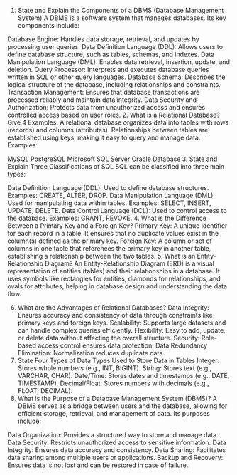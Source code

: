 1. State and Explain the Components of a DBMS (Database Management System)
A DBMS is a software system that manages databases. Its key components include:

Database Engine: Handles data storage, retrieval, and updates by processing user queries.
Data Definition Language (DDL): Allows users to define database structure, such as tables, schemas, and indexes.
Data Manipulation Language (DML): Enables data retrieval, insertion, update, and deletion.
Query Processor: Interprets and executes database queries written in SQL or other query languages.
Database Schema: Describes the logical structure of the database, including relationships and constraints.
Transaction Management: Ensures that database transactions are processed reliably and maintain data integrity.
Data Security and Authorization: Protects data from unauthorized access and ensures controlled access based on user roles.
2. What is a Relational Database? Give 4 Examples.
A relational database organizes data into tables with rows (records) and columns (attributes). Relationships between tables are established using keys, making it easy to query and manage data.
Examples:

MySQL
PostgreSQL
Microsoft SQL Server
Oracle Database
3. State and Explain Three Classifications of SQL
SQL can be classified into three main types:

Data Definition Language (DDL): Used to define database structures. Examples: CREATE, ALTER, DROP.
Data Manipulation Language (DML): Used for manipulating data within tables. Examples: SELECT, INSERT, UPDATE, DELETE.
Data Control Language (DCL): Used to control access to the database. Examples: GRANT, REVOKE.
4. What is the Difference Between a Primary Key and a Foreign Key?
Primary Key: A unique identifier for each record in a table. It ensures that no duplicate values exist in the column(s) defined as the primary key.
Foreign Key: A column or set of columns in one table that references the primary key in another table, establishing a relationship between the two tables.
5. What is an Entity-Relationship Diagram?
An Entity-Relationship Diagram (ERD) is a visual representation of entities (tables) and their relationships in a database. It uses symbols like rectangles for entities, diamonds for relationships, and ovals for attributes, helping in database design and understanding the data flow.

6. What are the Advantages of Relational Databases?
Data Integrity: Ensures accuracy and consistency of data through constraints like primary keys and foreign keys.
Scalability: Supports large datasets and can handle complex queries efficiently.
Flexibility: Easy to add, update, or delete data without affecting the overall structure.
Security: Role-based access control ensures data protection.
Data Redundancy Elimination: Normalization reduces duplicate data.
7. State Four Types of Data Types Used to Store Data in Tables
Integer: Stores whole numbers (e.g., INT, BIGINT).
String: Stores text (e.g., VARCHAR, CHAR).
Date/Time: Stores dates and timestamps (e.g., DATE, TIMESTAMP).
Decimal/Float: Stores numbers with decimals (e.g., FLOAT, DECIMAL).
8. What is the Purpose of a Database Management System (DBMS)?
A DBMS serves as a bridge between users and the database, allowing for efficient storage, retrieval, and management of data. Its purposes include:

Data Organization: Provides a structured way to store and manage data.
Data Security: Restricts unauthorized access to sensitive information.
Data Integrity: Ensures data accuracy and consistency.
Data Sharing: Facilitates data sharing among multiple users or applications.
Backup and Recovery: Ensures data is not lost and can be restored in case of failure.




